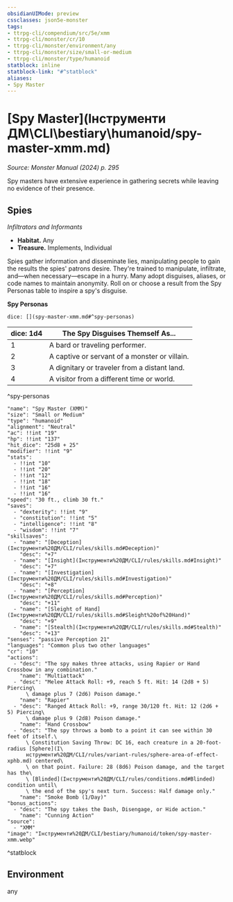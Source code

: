 ```yaml
---
obsidianUIMode: preview
cssclasses: json5e-monster
tags:
- ttrpg-cli/compendium/src/5e/xmm
- ttrpg-cli/monster/cr/10
- ttrpg-cli/monster/environment/any
- ttrpg-cli/monster/size/small-or-medium
- ttrpg-cli/monster/type/humanoid
statblock: inline
statblock-link: "#^statblock"
aliases:
- Spy Master
---
```

# [Spy Master](Інструменти ДМ\CLI\bestiary\humanoid/spy-master-xmm.md)
*Source: Monster Manual (2024) p. 295*  

Spy masters have extensive experience in gathering secrets while leaving no evidence of their presence.

## Spies

*Infiltrators and Informants*

- **Habitat.** Any  
- **Treasure.** Implements, Individual  

Spies gather information and disseminate lies, manipulating people to gain the results the spies' patrons desire. They're trained to manipulate, infiltrate, and—when necessary—escape in a hurry. Many adopt disguises, aliases, or code names to maintain anonymity. Roll on or choose a result from the Spy Personas table to inspire a spy's disguise.

**Spy Personas**

`dice: [](spy-master-xmm.md#^spy-personas)`

| dice: 1d4 | The Spy Disguises Themself As... |
|-----------|----------------------------------|
| 1 | A bard or traveling performer. |
| 2 | A captive or servant of a monster or villain. |
| 3 | A dignitary or traveler from a distant land. |
| 4 | A visitor from a different time or world. |
^spy-personas

```statblock
"name": "Spy Master (XMM)"
"size": "Small or Medium"
"type": "humanoid"
"alignment": "Neutral"
"ac": !!int "19"
"hp": !!int "137"
"hit_dice": "25d8 + 25"
"modifier": !!int "9"
"stats":
  - !!int "10"
  - !!int "20"
  - !!int "12"
  - !!int "18"
  - !!int "16"
  - !!int "16"
"speed": "30 ft., climb 30 ft."
"saves":
  - "dexterity": !!int "9"
  - "constitution": !!int "5"
  - "intelligence": !!int "8"
  - "wisdom": !!int "7"
"skillsaves":
  - "name": "[Deception](Інструменти%20ДМ/CLI/rules/skills.md#Deception)"
    "desc": "+7"
  - "name": "[Insight](Інструменти%20ДМ/CLI/rules/skills.md#Insight)"
    "desc": "+7"
  - "name": "[Investigation](Інструменти%20ДМ/CLI/rules/skills.md#Investigation)"
    "desc": "+8"
  - "name": "[Perception](Інструменти%20ДМ/CLI/rules/skills.md#Perception)"
    "desc": "+11"
  - "name": "[Sleight of Hand](Інструменти%20ДМ/CLI/rules/skills.md#Sleight%20of%20Hand)"
    "desc": "+9"
  - "name": "[Stealth](Інструменти%20ДМ/CLI/rules/skills.md#Stealth)"
    "desc": "+13"
"senses": "passive Perception 21"
"languages": "Common plus two other languages"
"cr": "10"
"actions":
  - "desc": "The spy makes three attacks, using Rapier or Hand Crossbow in any combination."
    "name": "Multiattack"
  - "desc": "Melee Attack Roll: +9, reach 5 ft. Hit: 14 (2d8 + 5) Piercing\
      \ damage plus 7 (2d6) Poison damage."
    "name": "Rapier"
  - "desc": "Ranged Attack Roll: +9, range 30/120 ft. Hit: 12 (2d6 + 5) Piercing\
      \ damage plus 9 (2d8) Poison damage."
    "name": "Hand Crossbow"
  - "desc": "The spy throws a bomb to a point it can see within 30 feet of itself.\
      \ Constitution Saving Throw: DC 16, each creature in a 20-foot-radius [Sphere](І\
      нструменти%20ДМ/CLI/rules/variant-rules/sphere-area-of-effect-xphb.md) centered\
      \ on that point. Failure: 28 (8d6) Poison damage, and the target has the\
      \ [Blinded](Інструменти%20ДМ/CLI/rules/conditions.md#Blinded) condition until\
      \ the end of the spy's next turn. Success: Half damage only."
    "name": "Smoke Bomb (1/Day)"
"bonus_actions":
  - "desc": "The spy takes the Dash, Disengage, or Hide action."
    "name": "Cunning Action"
"source":
  - "XMM"
"image": "Інструменти%20ДМ/CLI/bestiary/humanoid/token/spy-master-xmm.webp"
```
^statblock

## Environment

any